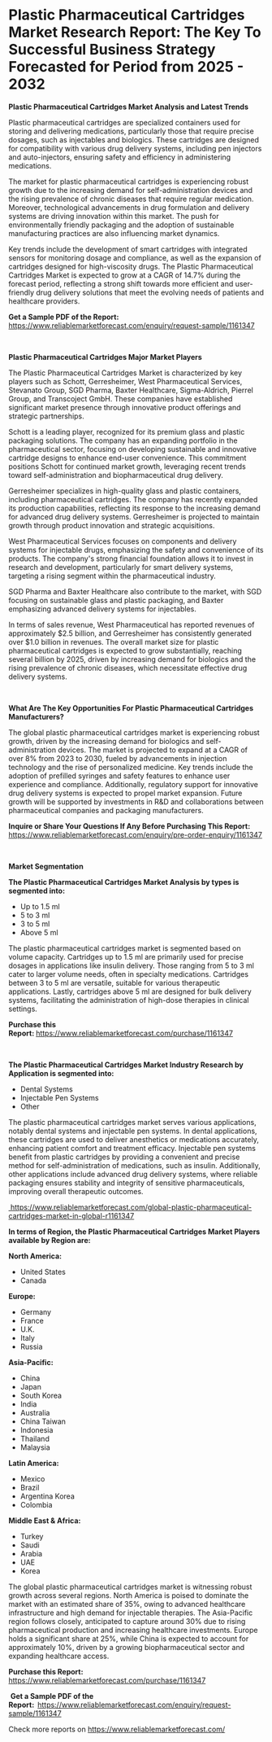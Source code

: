 <p><h1>Plastic Pharmaceutical Cartridges Market Research Report: The Key To Successful Business Strategy Forecasted for Period from 2025 - 2032</h1></p><p><strong>Plastic Pharmaceutical Cartridges Market Analysis and Latest Trends</strong></p>
<p><p>Plastic pharmaceutical cartridges are specialized containers used for storing and delivering medications, particularly those that require precise dosages, such as injectables and biologics. These cartridges are designed for compatibility with various drug delivery systems, including pen injectors and auto-injectors, ensuring safety and efficiency in administering medications. </p><p>The market for plastic pharmaceutical cartridges is experiencing robust growth due to the increasing demand for self-administration devices and the rising prevalence of chronic diseases that require regular medication. Moreover, technological advancements in drug formulation and delivery systems are driving innovation within this market. The push for environmentally friendly packaging and the adoption of sustainable manufacturing practices are also influencing market dynamics.</p><p>Key trends include the development of smart cartridges with integrated sensors for monitoring dosage and compliance, as well as the expansion of cartridges designed for high-viscosity drugs. The Plastic Pharmaceutical Cartridges Market is expected to grow at a CAGR of 14.7% during the forecast period, reflecting a strong shift towards more efficient and user-friendly drug delivery solutions that meet the evolving needs of patients and healthcare providers.</p></p>
<p><strong>Get a Sample PDF of the Report:&nbsp;</strong> <a href="https://www.reliablemarketforecast.com/enquiry/request-sample/1161347?utm_campaign=3108&utm_medium=2&utm_source=Github&utm_content=ia&utm_term=22032025&utm_id=plastic-pharmaceutical-cartridges">https://www.reliablemarketforecast.com/enquiry/request-sample/1161347</a></p>
<p>&nbsp;</p>
<p><strong>Plastic Pharmaceutical Cartridges Major Market Players</strong></p>
<p><p>The Plastic Pharmaceutical Cartridges Market is characterized by key players such as Schott, Gerresheimer, West Pharmaceutical Services, Stevanato Group, SGD Pharma, Baxter Healthcare, Sigma-Aldrich, Pierrel Group, and Transcoject GmbH. These companies have established significant market presence through innovative product offerings and strategic partnerships.</p><p>Schott is a leading player, recognized for its premium glass and plastic packaging solutions. The company has an expanding portfolio in the pharmaceutical sector, focusing on developing sustainable and innovative cartridge designs to enhance end-user convenience. This commitment positions Schott for continued market growth, leveraging recent trends toward self-administration and biopharmaceutical drug delivery.</p><p>Gerresheimer specializes in high-quality glass and plastic containers, including pharmaceutical cartridges. The company has recently expanded its production capabilities, reflecting its response to the increasing demand for advanced drug delivery systems. Gerresheimer is projected to maintain growth through product innovation and strategic acquisitions.</p><p>West Pharmaceutical Services focuses on components and delivery systems for injectable drugs, emphasizing the safety and convenience of its products. The company's strong financial foundation allows it to invest in research and development, particularly for smart delivery systems, targeting a rising segment within the pharmaceutical industry.</p><p>SGD Pharma and Baxter Healthcare also contribute to the market, with SGD focusing on sustainable glass and plastic packaging, and Baxter emphasizing advanced delivery systems for injectables. </p><p>In terms of sales revenue, West Pharmaceutical has reported revenues of approximately $2.5 billion, and Gerresheimer has consistently generated over $1.0 billion in revenues. The overall market size for plastic pharmaceutical cartridges is expected to grow substantially, reaching several billion by 2025, driven by increasing demand for biologics and the rising prevalence of chronic diseases, which necessitate effective drug delivery systems.</p></p>
<p>&nbsp;</p>
<p><strong>What Are The Key Opportunities For Plastic Pharmaceutical Cartridges Manufacturers?</strong></p>
<p><p>The global plastic pharmaceutical cartridges market is experiencing robust growth, driven by the increasing demand for biologics and self-administration devices. The market is projected to expand at a CAGR of over 8% from 2023 to 2030, fueled by advancements in injection technology and the rise of personalized medicine. Key trends include the adoption of prefilled syringes and safety features to enhance user experience and compliance. Additionally, regulatory support for innovative drug delivery systems is expected to propel market expansion. Future growth will be supported by investments in R&D and collaborations between pharmaceutical companies and packaging manufacturers.</p></p>
<p><strong>Inquire or Share Your Questions If Any Before Purchasing This Report:</strong> <a href="https://www.reliablemarketforecast.com/enquiry/pre-order-enquiry/1161347?utm_campaign=3108&utm_medium=2&utm_source=Github&utm_content=ia&utm_term=22032025&utm_id=plastic-pharmaceutical-cartridges">https://www.reliablemarketforecast.com/enquiry/pre-order-enquiry/1161347</a></p>
<p>&nbsp;</p>
<p><strong>Market Segmentation</strong></p>
<p><strong>The Plastic Pharmaceutical Cartridges Market Analysis by types is segmented into:</strong></p>
<p><ul><li>Up to 1.5 ml</li><li>5 to 3 ml</li><li>3 to 5 ml</li><li>Above 5 ml</li></ul></p>
<p><p>The plastic pharmaceutical cartridges market is segmented based on volume capacity. Cartridges up to 1.5 ml are primarily used for precise dosages in applications like insulin delivery. Those ranging from 5 to 3 ml cater to larger volume needs, often in specialty medications. Cartridges between 3 to 5 ml are versatile, suitable for various therapeutic applications. Lastly, cartridges above 5 ml are designed for bulk delivery systems, facilitating the administration of high-dose therapies in clinical settings.</p></p>
<p><strong>Purchase this Report:&nbsp;</strong><a href="https://www.reliablemarketforecast.com/purchase/1161347?utm_campaign=3108&utm_medium=2&utm_source=Github&utm_content=ia&utm_term=22032025&utm_id=plastic-pharmaceutical-cartridges">https://www.reliablemarketforecast.com/purchase/1161347</a></p>
<p>&nbsp;</p>
<p><strong>The Plastic Pharmaceutical Cartridges Market Industry Research by Application is segmented into:</strong></p>
<p><ul><li>Dental Systems</li><li>Injectable Pen Systems</li><li>Other</li></ul></p>
<p><p>The plastic pharmaceutical cartridges market serves various applications, notably dental systems and injectable pen systems. In dental applications, these cartridges are used to deliver anesthetics or medications accurately, enhancing patient comfort and treatment efficacy. Injectable pen systems benefit from plastic cartridges by providing a convenient and precise method for self-administration of medications, such as insulin. Additionally, other applications include advanced drug delivery systems, where reliable packaging ensures stability and integrity of sensitive pharmaceuticals, improving overall therapeutic outcomes.</p></p>
<p><a href="https://www.reliablemarketforecast.com/global-plastic-pharmaceutical-cartridges-market-in-global-r1161347?utm_campaign=3108&utm_medium=2&utm_source=Github&utm_content=ia&utm_term=22032025&utm_id=plastic-pharmaceutical-cartridges">&nbsp;https://www.reliablemarketforecast.com/global-plastic-pharmaceutical-cartridges-market-in-global-r1161347</a></p>
<p><strong>In terms of Region, the Plastic Pharmaceutical Cartridges Market Players available by Region are:</strong></p>
<p>
    <p> <strong> North America: </strong>
        <ul>
            <li>United States</li>
            <li>Canada</li>
        </ul>
        </p> 
    <p> <strong> Europe: </strong>
        <ul>
            <li>Germany</li>
            <li>France</li>
            <li>U.K.</li>
            <li>Italy</li>
            <li>Russia</li>
        </ul>
        </p> 
    <p> <strong> Asia-Pacific: </strong>
        <ul>
            <li>China</li>
            <li>Japan</li>
            <li>South Korea</li>
            <li>India</li>
            <li>Australia</li>
            <li>China Taiwan</li>
            <li>Indonesia</li>
            <li>Thailand</li>
            <li>Malaysia</li>
        </ul>
        </p> 
    <p> <strong> Latin America: </strong>
        <ul>
            <li>Mexico</li>
            <li>Brazil</li>
            <li>Argentina Korea</li>
            <li>Colombia</li>
        </ul>
        </p> 
    <p> <strong> Middle East & Africa: </strong>
        <ul>
            <li>Turkey</li>
            <li>Saudi</li>
            <li>Arabia</li>
            <li>UAE</li>
            <li>Korea</li>
        </ul>
    </p>
    </p>
<p><p>The global plastic pharmaceutical cartridges market is witnessing robust growth across several regions. North America is poised to dominate the market with an estimated share of 35%, owing to advanced healthcare infrastructure and high demand for injectable therapies. The Asia-Pacific region follows closely, anticipated to capture around 30% due to rising pharmaceutical production and increasing healthcare investments. Europe holds a significant share at 25%, while China is expected to account for approximately 10%, driven by a growing biopharmaceutical sector and expanding healthcare access.</p></p>
<p><strong>Purchase this Report: </strong><a href="https://www.reliablemarketforecast.com/purchase/1161347?utm_campaign=3108&utm_medium=2&utm_source=Github&utm_content=ia&utm_term=22032025&utm_id=plastic-pharmaceutical-cartridges">https://www.reliablemarketforecast.com/purchase/1161347</a></p>
<p>&nbsp;<strong>Get a Sample PDF of the Report:&nbsp;&nbsp;</strong><a href="https://www.reliablemarketforecast.com/enquiry/request-sample/1161347?utm_campaign=3108&utm_medium=2&utm_source=Github&utm_content=ia&utm_term=22032025&utm_id=plastic-pharmaceutical-cartridges">https://www.reliablemarketforecast.com/enquiry/request-sample/1161347</a></p>
<p><strong></strong></p>
<p>Check more reports on <a href="https://www.reliablemarketforecast.com/?utm_campaign=3108&utm_medium=2&utm_source=Github&utm_content=ia&utm_term=22032025&utm_id=plastic-pharmaceutical-cartridges">https://www.reliablemarketforecast.com/</a></p>